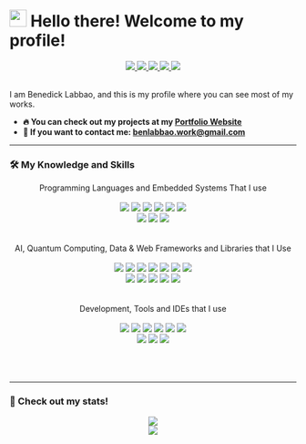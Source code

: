<!--
  https://github.com/Ileriayo/markdown-badges
  https://github.com/antonkomarev/github-profile-views-counter
  https://github.com/anuraghazra/github-readme-stats
-->
<img src="https://komarev.com/ghpvc/?username=wizxrdx&style=flat-square&color=9152cc" alt=""/>

# <img src="https://media.giphy.com/media/hvRJCLFzcasrR4ia7z/giphy.gif" width="30px"/> Hello there! Welcome to my profile!
<div align="center">
  <a href="https://www.linkedin.com/in/benedick-labbao-64382a244/">
    <img src="https://img.shields.io/badge/linkedin-%230077B5.svg?style=for-the-badge&logo=linkedin&logoColor=white">
  </a>
  <a href="https://www.linkedin.com/in/benedick-labbao-64382a244/">
    <img src="https://img.shields.io/badge/Viber-8B66A9?style=for-the-badge&logo=viber&logoColor=white">
  </a>
  <a href="https://x.com/BenLabbao">
    <img src="https://img.shields.io/badge/X-%23000000.svg?style=for-the-badge&logo=X&logoColor=white">
  </a>
  <a href="https://discordapp.com/users/330657972646576128">
    <img src="https://img.shields.io/badge/Discord-%235865F2.svg?style=for-the-badge&logo=discord&logoColor=white">
  </a>
  <a href="https://www.tiktok.com/@benlabbao">
    <img src="https://img.shields.io/badge/TikTok-%23000000.svg?style=for-the-badge&logo=TikTok&logoColor=white">
  </a>
</div>
<br>
<p>
  I am Benedick Labbao, and this is my profile where you can see most of my works.
</p>
<ul>
  <li><strong>🔥 You can check out my projects at my <a href="https://wizxrdx.github.io" target="_blank">Portfolio Website</a></strong></li>
  <li><strong>📧 If you want to contact me: <a href="mailto:benlabbao.work@gmail.com">benlabbao.work@gmail.com</a></strong></li>
</ul>

---
### 🛠️ My Knowledge and Skills
<div align="center">
  Programming Languages and Embedded Systems That I use
  <br><br>
  <img src="https://img.shields.io/badge/python-3670A0?style=for-the-badge&logo=python&logoColor=ffdd54">
  <img src="https://img.shields.io/badge/php-%23777BB4.svg?style=for-the-badge&logo=php&logoColor=white">
  <img src="https://img.shields.io/badge/dart-%230175C2.svg?style=for-the-badge&logo=dart&logoColor=white">
  <img src="https://img.shields.io/badge/typescript-%23007ACC.svg?style=for-the-badge&logo=typescript&logoColor=white">
  <img src="https://img.shields.io/badge/postgres-%23316192.svg?style=for-the-badge&logo=postgresql&logoColor=white">
  <img src="https://img.shields.io/badge/sqlite-%2307405e.svg?style=for-the-badge&logo=sqlite&logoColor=white">
  <br>
  <img src="https://img.shields.io/badge/-Arduino-00979D?style=for-the-badge&logo=Arduino&logoColor=white">
  <img src="https://img.shields.io/badge/-Raspberry_Pi-C51A4A?style=for-the-badge&logo=Raspberry-Pi">
  <img src="https://img.shields.io/badge/espressif-E7352C.svg?style=for-the-badge&logo=espressif&logoColor=white">
</div>
<br><br>
<div align="center">
  AI, Quantum Computing, Data & Web Frameworks and Libraries that I Use
  <br><br>
  <img src="https://img.shields.io/badge/TensorFlow-%23FF6F00.svg?style=for-the-badge&logo=TensorFlow&logoColor=white">
  <img src="https://img.shields.io/badge/PyTorch-%23EE4C2C.svg?style=for-the-badge&logo=PyTorch&logoColor=white">
  <img src="https://img.shields.io/badge/scikit--learn-%23F7931E.svg?style=for-the-badge&logo=scikit-learn&logoColor=white">
  <img src="https://img.shields.io/badge/Matplotlib-%23ffffff.svg?style=for-the-badge&logo=Matplotlib&logoColor=black">
  <img src="https://img.shields.io/badge/pandas-%23150458.svg?style=for-the-badge&logo=pandas&logoColor=white">
  <img src="https://img.shields.io/badge/numpy-%23013243.svg?style=for-the-badge&logo=numpy&logoColor=white">
  <img src="https://img.shields.io/badge/opencv-%23white.svg?style=for-the-badge&logo=opencv&logoColor=white">
  <br>
  <img src="https://img.shields.io/badge/FastAPI-005571?style=for-the-badge&logo=fastapi">
  <img src="https://img.shields.io/badge/Flutter-%2302569B.svg?style=for-the-badge&logo=Flutter&logoColor=white">
  <img src="https://img.shields.io/badge/expo-1C1E24?style=for-the-badge&logo=expo&logoColor=#D04A37">
  <img src="https://img.shields.io/badge/jquery-%230769AD.svg?style=for-the-badge&logo=jquery&logoColor=white">
  <img src="https://img.shields.io/badge/Qiskit-%236929C4.svg?style=for-the-badge&logo=Qiskit&logoColor=white">
</div>
<br><br>
<div align="center">
  Development, Tools and IDEs that I use
  <br><br>
  <img src="https://img.shields.io/badge/docker-%230db7ed.svg?style=for-the-badge&logo=docker&logoColor=white">
  <img src="https://img.shields.io/badge/Visual%20Studio%20Code-0078d7.svg?style=for-the-badge&logo=visual-studio-code&logoColor=white">
  <img src="https://img.shields.io/badge/Google%20Colab-%23F9A825.svg?style=for-the-badge&logo=googlecolab&logoColor=white">
  <img src="https://img.shields.io/badge/jupyter-%23FA0F00.svg?style=for-the-badge&logo=jupyter&logoColor=white">
  <img src="https://img.shields.io/badge/Postman-FF6C37?style=for-the-badge&logo=postman&logoColor=white">
  <img src="https://img.shields.io/badge/Trello-%23026AA7.svg?style=for-the-badge&logo=Trello&logoColor=white">
  <br>
  <img src="https://img.shields.io/badge/chatGPT-74aa9c?style=for-the-badge&logo=openai&logoColor=white">
  <img src="https://img.shields.io/badge/github_copilot-8957E5?style=for-the-badge&logo=github-copilot&logoColor=white">
  <img src="https://img.shields.io/badge/AWS-%23FF9900.svg?style=for-the-badge&logo=amazon-aws&logoColor=white">
  <br>
  <br>
  <br><br>
</div>

---
### 📖 Check out my stats!
<div align="center">
  <a href="https://github.com/Wizxrdx">
    <img src="https://github-readme-stats-git-masterorgs-github-readme-stats-team.vercel.app/api/top-langs/?username=wizxrdx&theme=tokyonight&layout=compact&include_orgs=true&hide=jupyter%20notebook">  
  </a>
</div>
<div align="center">
  <a href="https://github.com/Wizxrdx">
    <img src="https://github-readme-stats-git-masterorgs-github-readme-stats-team.vercel.app/api?username=wizxrdx&show_icons=true&theme=tokyonight&count_private=true&include_orgs=true">  
  </a>
</div>
